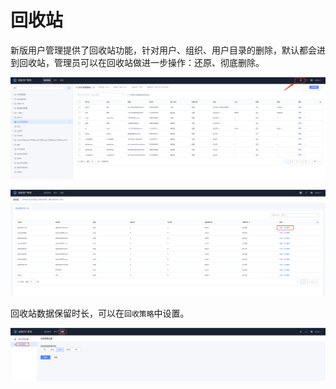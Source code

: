 # 回收站

新版用户管理提供了回收站功能，针对用户、组织、用户目录的删除，默认都会进到回收站，管理员可以在回收站做进一步操作：还原、彻底删除。

![image-20230714165115521](Recycle/image-20230714165115521.png)



![image-20230714165140342](Recycle/image-20230714165140342.png)

回收站数据保留时长，可以在`回收策略`中设置。

![image-20230714165302379](Recycle/image-20230714165302379.png)

